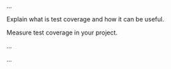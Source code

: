<panel type="warning" header=":trophy: Can use intermediate-level testing techniques :star::star:" expandable no-close>

<panel type="info" header=":trophy: Can explain testability :star::star::star:" expandable>
  <include src="../../book/testing/introduction/testability/full.md" />
  <panel header=":dart: Evidence" expanded>

...

  </panel>
</panel>

<panel type="warning" header=":trophy: Can explain test coverage :star::star::star:">
  <include src="../../book/testing/testCoverage/what/full.md" />
  <panel header=":dart: Evidence" expanded>

Explain what is test coverage and how it can be useful.

  </panel>
</panel>

<panel type="info" header=":trophy: Can explain how test coverage works :star::star::star:">
  <include src="../../book/testing/testCoverage/how/full.md" />
  <panel header=":dart: Evidence" expanded>

Measure test coverage in your project.

  </panel>
</panel>


<panel type="info" header=":trophy: Can use intermediate features of JUnit :star::star::star:" expandable>
  <include src="../../book/junit/intermediate/full.md" />
  <panel header=":dart: Evidence" expanded>

...

  </panel>
</panel>

<panel type="success" header=":trophy: Can explain TDD :star::star::star::star:" expandable>
  <include src="../../book/testing/tdd/what/full.md" />
  <panel header=":dart: Evidence" expanded>

...

  </panel>
</panel>

</panel>
